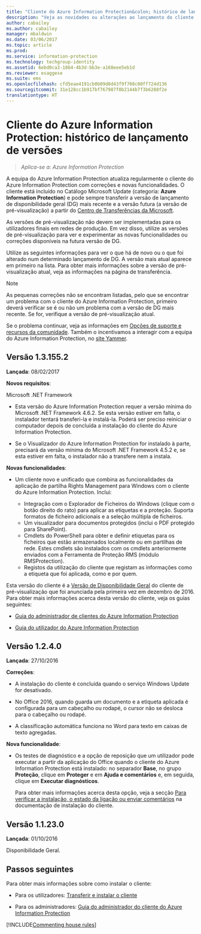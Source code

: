 ```yaml
---
title: "Cliente do Azure Information Protection&colon; histórico de lançamento de versões"
description: "Veja as novidades ou alterações ao lançamento do cliente do Azure Information Protection para Windows."
author: cabailey
ms.author: cabailey
manager: mbaldwin
ms.date: 03/06/2017
ms.topic: article
ms.prod: 
ms.service: information-protection
ms.technology: techgroup-identity
ms.assetid: 6ebd0ca3-1864-4b3d-bb3e-a168eee5eb1d
ms.reviewer: esaggese
ms.suite: ems
ms.openlocfilehash: cfd5eae4191cb0b09d8d43f9f708c80ff724d136
ms.sourcegitcommit: 31e128cc1b917bf767987f0b2144b7f3b6288f2e
translationtype: HT
---
```

# <a name="azure-information-protection-client-version-release-history"></a>Cliente do Azure Information Protection: histórico de lançamento de versões

>*Aplica-se a: Azure Information Protection*

A equipa do Azure Information Protection atualiza regularmente o cliente do Azure Information Protection com correções e novas funcionalidades. O cliente está incluído no Catálogo Microsoft Update (categoria: **Azure Information Protection**) e pode sempre transferir a versão de lançamento de disponibilidade geral (DG) mais recente e a versão futura (a versão de pré-visualização) a partir do [Centro de Transferências da Microsoft](https://www.microsoft.com/en-us/download/details.aspx?id=53018).

As versões de pré-visualização não devem ser implementadas para os utilizadores finais em redes de produção. Em vez disso, utilize as versões de pré-visualização para ver e experimentar as novas funcionalidades ou correções disponíveis na futura versão de DG. 

Utilize as seguintes informações para ver o que há de novo ou o que foi alterado num determinado lançamento de DG. A versão mais atual aparece em primeiro na lista. Para obter mais informações sobre a versão de pré-visualização atual, veja as informações na página de transferência.

> [!NOTE]
> As pequenas correções não se encontram listadas, pelo que se encontrar um problema com o cliente do Azure Information Protection, primeiro deverá verificar se é ou não um problema com a versão de DG mais recente. Se for, verifique a versão de pré-visualização atual.
>  
> Se o problema continuar, veja as informações em [Opções de suporte e recursos da comunidade](../get-started/information-support.md#support-options-and-community-resources). Também o incentivamos a interagir com a equipa do Azure Information Protection, no [site Yammer](https://www.yammer.com/askipteam/).

## <a name="version-131552"></a>Versão 1.3.155.2

**Lançada**: 08/02/2017

**Novos requisitos**:

Microsoft .NET Framework

- Esta versão do Azure Information Protection requer a versão mínima do Microsoft .NET Framework 4.6.2. Se esta versão estiver em falta, o instalador tentará transferi-la e instalá-la. Poderá ser preciso reiniciar o computador depois de concluída a instalação do cliente do Azure Information Protection.

- Se o Visualizador do Azure Information Protection for instalado à parte, precisará da versão mínima do Microsoft .NET Framework 4.5.2 e, se esta estiver em falta, o instalador não a transfere nem a instala.

**Novas funcionalidades**:

- Um cliente novo e unificado que combina as funcionalidades da aplicação de partilha Rights Management para Windows com o cliente do Azure Information Protection. Inclui:
    
    - Integração com o Explorador de Ficheiros do Windows (clique com o botão direito do rato) para aplicar as etiquetas e a proteção. Suporta formatos de ficheiro adicionais e a seleção múltipla de ficheiros.
    - Um visualizador para documentos protegidos (inclui o PDF protegido para SharePoint).
    - Cmdlets do PowerShell para obter e definir etiquetas para os ficheiros que estão armazenados localmente ou em partilhas de rede. Estes cmdlets são instalados com os cmdlets anteriormente enviados com a Ferramenta de Proteção RMS (módulo RMSProtection).
    - Registos da utilização do cliente que registam as informações como a etiqueta que foi aplicada, como e por quem.

Esta versão do cliente é a [Versão de Disponibilidade Geral](https://blogs.technet.microsoft.com/enterprisemobility/2017/02/08/azure-information-protection-december-update-moves-to-general-availability/) do cliente de pré-visualização que foi anunciada pela primeira vez em dezembro de 2016. Para obter mais informações acerca desta versão do cliente, veja os guias seguintes:

- [Guia do administrador de clientes do Azure Information Protection](client-admin-guide.md)

- [Guia do utilizador do Azure Information Protection](client-user-guide.md)


## <a name="version-1240"></a>Versão 1.2.4.0

**Lançada**: 27/10/2016

**Correções**:

- A instalação do cliente é concluída quando o serviço Windows Update for desativado.

- No Office 2016, quando guarda um documento e a etiqueta aplicada é configurada para um cabeçalho ou rodapé, o cursor não se desloca para o cabeçalho ou rodapé.

- A classificação automática funciona no Word para texto em caixas de texto agregadas.

**Nova funcionalidade**:

- Os testes de diagnóstico e a opção de reposição que um utilizador pode executar a partir da aplicação do Office quando o cliente do Azure Information Protection está instalado: no separador **Base**, no grupo **Proteção**, clique em **Proteger** e em **Ajuda e comentários** e, em seguida, clique em **Executar diagnósticos**. 

    Para obter mais informações acerca desta opção, veja a secção [Para verificar a instalação, o estado da ligação ou enviar comentários](client-admin-guide.md#additional-checks-to-verify-installation-connection-status-or-send-feedback) na documentação de instalação do cliente.

## <a name="version-11230"></a>Versão 1.1.23.0

**Lançada**: 01/10/2016

Disponibilidade Geral.

## <a name="next-steps"></a>Passos seguintes

Para obter mais informações sobre como instalar o cliente:

- Para os utilizadores: [Transferir e instalar o cliente](install-client-app.md)

- Para os administradores: [Guia do administrador do cliente do Azure Information Protection](client-admin-guide.md)


[!INCLUDE[Commenting house rules](../includes/houserules.md)]